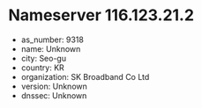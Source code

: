 # Nameserver 116.123.21.2

* as_number: 9318
* name: Unknown
* city: Seo-gu
* country: KR
* organization: SK Broadband Co Ltd
* version: Unknown
* dnssec: Unknown
